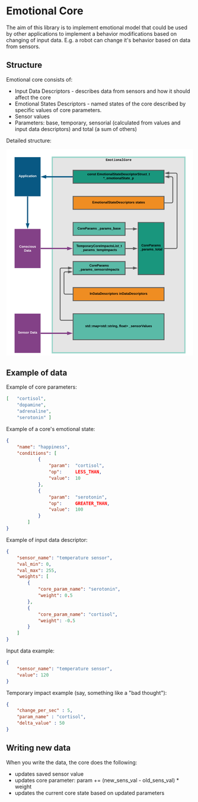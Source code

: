 # Emotional Core

The aim of this library is to implement emotional model that could be used by other applications to implement a behavior modifications based on changing of input data. E.g. a robot can change it's behavior based on data from sensors.

## Structure

Emotional core consists of:

- Input Data Descriptors - describes data from sensors and how it should affect the core
- Emotional States Descriptors - named states of the core described by specific values of core parameters.
- Sensor values
- Parameters: base, temporary, sensorial (calculated from values and input data descriptors) and total (a sum of others)

Detailed structure:

<img src="docs/pics/EmotionalCore_ops.png" width="550">

## Example of data

Example of core parameters:

```json
[   "cortisol",
    "dopamine",
    "adrenaline",
    "serotonin" ]
```

Example of a core's emotional state:

```json
{
    "name": "happiness",
    "conditions": [
            {
                "param":  "cortisol",
                "op":     LESS_THAN,
                "value":  10
            },
            {
                "param":  "serotonin",
                "op":     GREATER_THAN,
                "value":  100
            }
        ]
}
```

Example of input data descriptor:

```json
{
    "sensor_name": "temperature sensor",
    "val_min": 0,
    "val_max": 255,
    "weights": [
        {
            "core_param_name": "serotonin",
            "weight": 0.5
        },
        {
            "core_param_name": "cortisol",
            "weight": -0.5
        }
    ]
}
```

Input data example:

```json
{
    "sensor_name": "temperature sensor",
    "value": 120
}
```

Temporary impact example (say, something like a "bad thought"):

```json
{
    "change_per_sec" : 5,
    "param_name" : "cortisol",
    "delta_value" : 50
}
```

## Writing new data

When you write the data, the core does the following:

- updates saved sensor value
- updates core parameter: param += (new_sens_val - old_sens_val) * weight
- updates the current core state based on updated parameters
